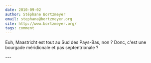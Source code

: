 ```yaml
---
date: 2010-09-02
author: Stéphane Bortzmeyer
email: stephane@bortzmeyer.org
site: http://www.bortzmeyer.org/
tags: comment
---
```


<p>Euh, Maastricht est tout au Sud des Pays-Bas, non ? Donc, c'est une bourgade méridionale et pas septentrionale ?</p>
---